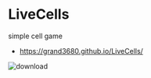 # LiveCells
simple cell game

- https://grand3680.github.io/LiveCells/

![download](https://github.com/grand3680/LiveCells/assets/84720129/d9f7c004-495d-4598-b1a4-f137f05b7bf0)

